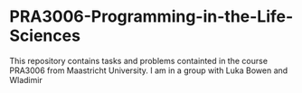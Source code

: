 # PRA3006-Programming-in-the-Life-Sciences
This repository contains tasks and problems containted in the course PRA3006 from Maastricht University.
I am in a group with Luka Bowen and Wladimir
